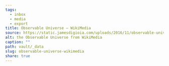 ```yaml
---
tags:
  - inbox
  - media
  - export
title: Observable Universe – WikiMedia
source: https://static.jamesdigioia.com/uploads/2016/11/observable-universe-wikimedia.png
alt: the Observable Universe from WikiMedia
caption: ""
path: vault/_data
slug: observable-universe-wikimedia
share: true
---
```

